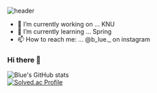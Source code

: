 

![header](https://capsule-render.vercel.app/api?type=wave&ccolor=gradient&customColorList=16&height=300&section=header&text=BLUE%20HWANG&fontSize=90)


- 🔭 I’m currently working on ... KNU
- 🌱 I’m currently learning ... Spring
- 📫 How to reach me: ... @b_lue._ on instagram

### Hi there 👋
![Blue's GitHub stats](https://github-readme-stats.vercel.app/api?username=gytjd&show_icons=true&theme=radical)   
[![Solved.ac Profile](http://mazassumnida.wtf/api/generate_badge?boj=hys3396)](https://solved.ac/hys3396)


